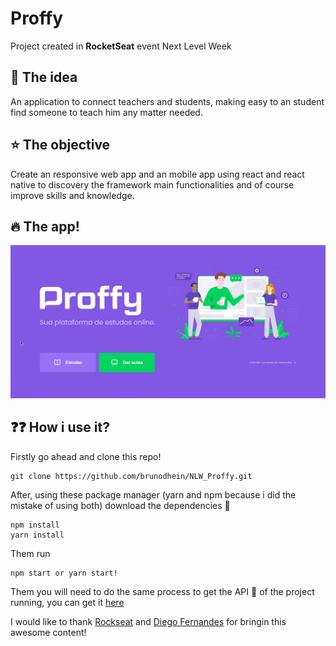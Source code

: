 # Proffy
Project created in **RocketSeat** event Next Level Week

## :thought_balloon: The idea
An application to connect teachers and students, making easy to an student find someone to teach him any matter needed.

## :star:  The objective 
Create an responsive web app and an mobile app using react and react native to discovery the framework main functionalities
and of course improve skills and knowledge.

## :fire: The app!
![gif showing app](https://github.com/brunodhein/NLW_Proffy/blob/master/src/assets/proffy.gif)

## :question::question: How i use it?
Firstly go ahead and clone this repo!
```
git clone https://github.com/brunodhein/NLW_Proffy.git
```
After, using these package manager (yarn and npm because i did the mistake of using both) download the dependencies :open_file_folder:
```
npm install
yarn install
```
Them run
```
npm start or yarn start!
```

Them you will need to do the same process to get the API :floppy_disk: of the project running, you can get it [here](https://github.com/brunodhein/NLW_proffy_server)

I would like to thank [Rockseat](https://rocketseat.com.br/) and [Diego Fernandes](https://github.com/diego3g) for bringin this awesome content!
